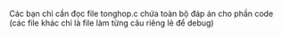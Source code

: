 Các bạn chỉ cần đọc file tonghop.c chứa toàn bộ đáp án cho phần code (các file khác chỉ là file làm từng câu riêng lẻ để debug)
